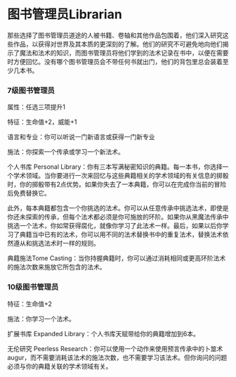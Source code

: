 # 图书管理员Librarian

那些选择了图书管理员道途的人被书籍、卷轴和其他作品包围着，他们深入研究这些作品，以获得对世界及其本质的更深刻的了解。他们的研究不可避免地向他们揭示了魔法和法术的知识，而图书管理员将他们学到的法术记录在书中，以便在需要时方便回忆。没有哪个图书管理员会不带任何书就出门，他们的背包里总会装着至少几本书。

### 7级图书管理员

属性：任选三项提升1

特征：生命值+2，威能+1

语言和专业：你可以听说一门新语言或获得一门新专业

施法：你探索一个传承或学习一个新法术。

个人书库 Personal
Library：你有三本写满秘密知识的典籍。每一本书，你选择一个学术领域。当你要进行一次来回忆与这些典籍相关的学术领域的有关信息的掷骰时，你的掷骰带有2点优势。如果你失去了一本典籍，你可以在完成你当前的冒险后免费替换它。

此外，每本典籍都包含一个你挑选的法术。你可以从任意传承中挑选法术，即使是你还未探索的传承，但每个法术都必须是你可施放的环阶。如果你从黑魔法传承中挑选一个法术，你如常获得腐化，就像你学习了此法术一样。最后，如果以后你学习了典籍当中已有的法术，你可以用不同的法术替换书中的重复法术，替换法术依然遵从和挑选法术时一样的规则。

典籍施法Tome
Casting：当你持握典籍时，你可以通过消耗相同或更高环阶法术的施法次数来施放它所包含的法术。

### 10级图书管理员

特征：生命值+2

施法：你学习一个法术。

扩展书库 Expanded Library：个人书库天赋带给你的典籍增加到6本。

无伦研究 Peerless
Research：你可以使用一个动作来使用预言传承中的卜筮术augur，而不需要消耗该法术的施法次数，也不需要学习该法术。但你询问的问题必须与你的典籍关联的学术领域有关。

